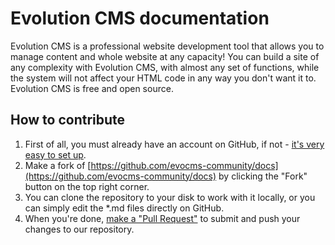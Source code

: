 # Evolution CMS documentation

Evolution CMS is a professional website development tool that allows you to manage content and whole website at any capacity! You can build a site of any complexity with Evolution CMS, with almost any set of functions, while the system will not affect your HTML code in any way you don't want it to. Evolution CMS is free and open source.

## How to contribute

1. First of all, you must already have an account on GitHub, if not - [it's very easy to set up](https://github.com/join).
2. Make a fork of [https://github.com/evocms-community/docs](https://github.com/evocms-community/docs) by clicking the "Fork" button on the top right corner.
3. You can clone the repository to your disk to work with it locally, or you can simply edit the *.md files directly on GitHub.
4. When you're done, [make a "Pull Request"](https://help.github.com/articles/creating-a-pull-request) to submit and push your changes to our repository.
